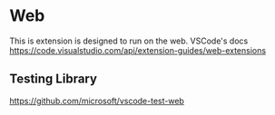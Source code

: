 # Web

This is extension is designed to run on the web. VSCode's docs
https://code.visualstudio.com/api/extension-guides/web-extensions

## Testing Library

https://github.com/microsoft/vscode-test-web
